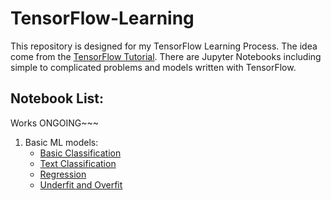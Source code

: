 # TensorFlow-Learning
This repository is designed for my TensorFlow Learning Process. The idea come from the [TensorFlow Tutorial](https://www.tensorflow.org/tutorials).
There are Jupyter Notebooks including simple to complicated problems and models written with TensorFlow.

## Notebook List:
Works ONGOING~~~
1. Basic ML models:
    * [Basic Classification](https://github.com/zhangjh915/TensorFlow-Learning/blob/master/01_Basic_Classification.ipynb)
    * [Text Classification](https://github.com/zhangjh915/TensorFlow-Learning/blob/master/02_Text_Classification.ipynb)
    * [Regression](https://github.com/zhangjh915/TensorFlow-Learning/blob/master/03_Regression.ipynb)
    * [Underfit and Overfit](https://github.com/zhangjh915/TensorFlow-Learning/blob/master/04_Underfit_and_Overfit.ipynb)
